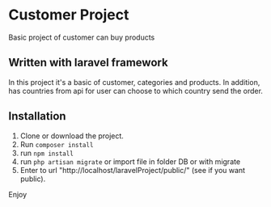 # Customer Project
Basic project of customer can buy products

## Written with laravel framework
In this project it's a basic of customer, categories and products.
In addition, has countries from api for user can choose to which country send the order.

## Installation

1. Clone or download the project.
2. Run `composer install`
3. run `npm install`
4. run `php artisan migrate` or import file in folder DB or with migrate
5. Enter to url "http://localhost/laravelProject/public/" (see if you want public).

Enjoy